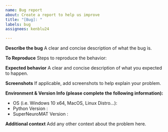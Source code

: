 ```yaml
---
name: Bug report
about: Create a report to help us improve
title: "[Bug]: "
labels: bug
assignees: kenblu24

---
```


**Describe the bug**
A clear and concise description of what the bug is.

**To Reproduce**
Steps to reproduce the behavior:

**Expected behavior**
A clear and concise description of what you expected to happen.

**Screenshots**
If applicable, add screenshots to help explain your problem.

**Environment & Version Info (please complete the following information):**
 - OS (i.e. Windows 10 x64, MacOS, Linux Distro...): 
 - Python Version : 
 - SuperNeuroMAT Version :

**Additional context**
Add any other context about the problem here.
